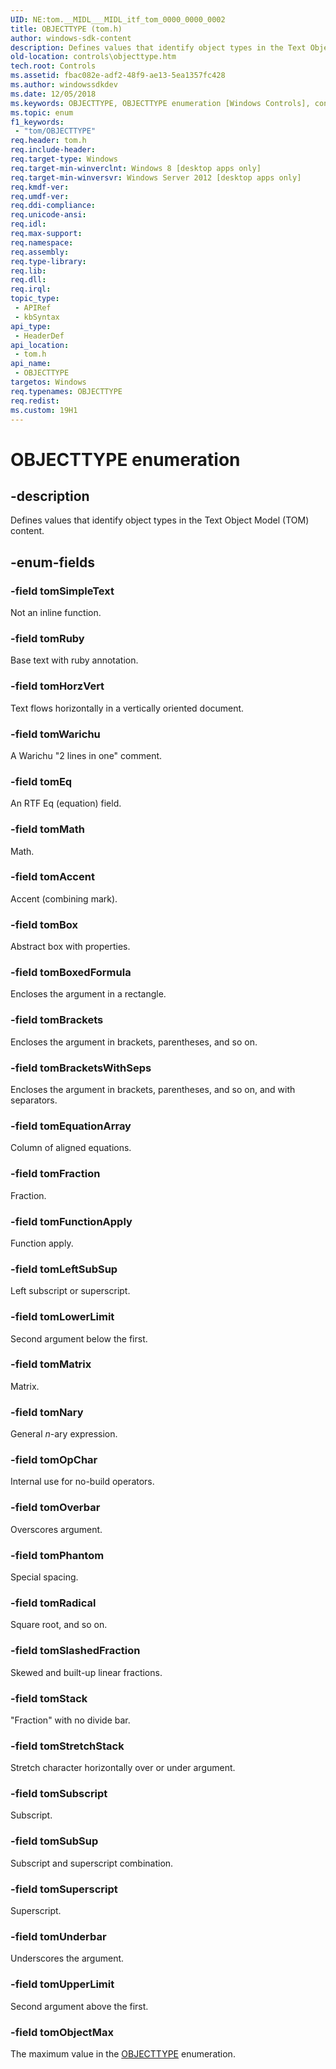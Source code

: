 ```yaml
---
UID: NE:tom.__MIDL___MIDL_itf_tom_0000_0000_0002
title: OBJECTTYPE (tom.h)
author: windows-sdk-content
description: Defines values that identify object types in the Text Object Model (TOM)&#32; content.
old-location: controls\objecttype.htm
tech.root: Controls
ms.assetid: fbac082e-adf2-48f9-ae13-5ea1357fc428
ms.author: windowssdkdev
ms.date: 12/05/2018
ms.keywords: OBJECTTYPE, OBJECTTYPE enumeration [Windows Controls], controls.objecttype, tom/OBJECTTYPE, tom/tomAccent, tom/tomBox, tom/tomBoxedFormula, tom/tomBrackets, tom/tomBracketsWithSeps, tom/tomEq, tom/tomEquationArray, tom/tomFraction, tom/tomFunctionApply, tom/tomHorzVert, tom/tomLeftSubSup, tom/tomLowerLimit, tom/tomMath, tom/tomMatrix, tom/tomNary, tom/tomObjectMax, tom/tomOpChar, tom/tomOverbar, tom/tomPhantom, tom/tomRadical, tom/tomRuby, tom/tomSimpleText, tom/tomSlashedFraction, tom/tomStack, tom/tomStretchStack, tom/tomSubSup, tom/tomSubscript, tom/tomSuperscript, tom/tomUnderbar, tom/tomUpperLimit, tom/tomWarichu, tomAccent, tomBox, tomBoxedFormula, tomBrackets, tomBracketsWithSeps, tomEq, tomEquationArray, tomFraction, tomFunctionApply, tomHorzVert, tomLeftSubSup, tomLowerLimit, tomMath, tomMatrix, tomNary, tomObjectMax, tomOpChar, tomOverbar, tomPhantom, tomRadical, tomRuby, tomSimpleText, tomSlashedFraction, tomStack, tomStretchStack, tomSubSup, tomSubscript, tomSuperscript, tomUnderbar, tomUpperLimit, tomWarichu
ms.topic: enum
f1_keywords: 
 - "tom/OBJECTTYPE"
req.header: tom.h
req.include-header: 
req.target-type: Windows
req.target-min-winverclnt: Windows 8 [desktop apps only]
req.target-min-winversvr: Windows Server 2012 [desktop apps only]
req.kmdf-ver: 
req.umdf-ver: 
req.ddi-compliance: 
req.unicode-ansi: 
req.idl: 
req.max-support: 
req.namespace: 
req.assembly: 
req.type-library: 
req.lib: 
req.dll: 
req.irql: 
topic_type:
 - APIRef
 - kbSyntax
api_type:
 - HeaderDef
api_location:
 - tom.h
api_name:
 - OBJECTTYPE
targetos: Windows
req.typenames: OBJECTTYPE
req.redist: 
ms.custom: 19H1
---
```


# OBJECTTYPE enumeration


## -description


Defines values that identify object types in the Text Object Model (TOM)  content.


## -enum-fields




### -field tomSimpleText

Not an inline function.


### -field tomRuby

Base text with ruby annotation.


### -field tomHorzVert

Text flows horizontally in a vertically oriented document.


### -field tomWarichu

A Warichu "2 lines in one" comment.


### -field tomEq

An RTF Eq (equation) field.


### -field tomMath

Math.


### -field tomAccent

Accent (combining mark).


### -field tomBox

Abstract box with properties.


### -field tomBoxedFormula

Encloses the argument in a rectangle.


### -field tomBrackets

Encloses the argument in brackets, parentheses, and so on.


### -field tomBracketsWithSeps

Encloses the argument in brackets, parentheses, and so on, and with separators.


### -field tomEquationArray

Column of aligned equations.


### -field tomFraction

Fraction.


### -field tomFunctionApply

Function apply.


### -field tomLeftSubSup

Left subscript or superscript.


### -field tomLowerLimit

Second argument below the first.


### -field tomMatrix

Matrix.


### -field tomNary

General <i>n</i>-ary expression.


### -field tomOpChar

Internal use for no-build operators.


### -field tomOverbar

Overscores argument.


### -field tomPhantom

Special spacing.


### -field tomRadical

Square root, and so on.


### -field tomSlashedFraction

Skewed and built-up linear fractions.


### -field tomStack

"Fraction" with no divide bar.


### -field tomStretchStack

Stretch character horizontally over or under argument.


### -field tomSubscript

Subscript.


### -field tomSubSup

Subscript and superscript combination.


### -field tomSuperscript

Superscript.


### -field tomUnderbar

Underscores the argument.


### -field tomUpperLimit

Second argument above the first.


### -field tomObjectMax

The maximum value in the <a href="https://docs.microsoft.com/windows/win32/api/tom/ne-tom-objecttype">OBJECTTYPE</a> enumeration.

